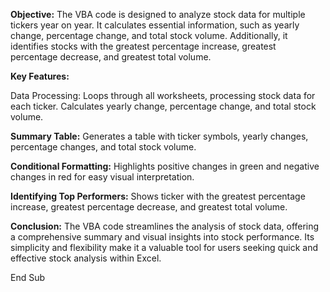 **Objective:**
The VBA code is designed to analyze stock data for multiple tickers year on year. It calculates essential information, such as yearly change, percentage change, and total stock volume. Additionally, it identifies stocks with the greatest percentage increase, greatest percentage decrease, and greatest total volume.

**Key Features:**

Data Processing:
Loops through all worksheets, processing stock data for each ticker.
Calculates yearly change, percentage change, and total stock volume.

**Summary Table:**
Generates a table with ticker symbols, yearly changes, percentage changes, and total stock volume.

**Conditional Formatting:**
Highlights positive changes in green and negative changes in red for easy visual interpretation.

**Identifying Top Performers:**
Shows ticker with the greatest percentage increase, greatest percentage decrease, and greatest total volume.

**Conclusion:**
The VBA code streamlines the analysis of stock data, offering a comprehensive summary and visual insights into stock performance. Its simplicity and flexibility make it a valuable tool for users seeking quick and effective stock analysis within Excel.


   
    
End Sub



